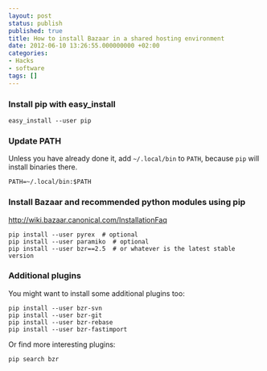 ```yaml
---
layout: post
status: publish
published: true
title: How to install Bazaar in a shared hosting environment
date: 2012-06-10 13:26:55.000000000 +02:00
categories:
- Hacks
- software
tags: []
---
```

### Install pip with easy_install

```
easy_install --user pip
```


### Update PATH

Unless you have already done it, add `~/.local/bin` to `PATH`, because `pip` will install binaries there.

```
PATH=~/.local/bin:$PATH
```


### Install Bazaar and recommended python modules using pip

http://wiki.bazaar.canonical.com/InstallationFaq

```
pip install --user pyrex  # optional
pip install --user paramiko  # optional
pip install --user bzr==2.5  # or whatever is the latest stable version
```


### Additional plugins

You might want to install some additional plugins too:

```
pip install --user bzr-svn
pip install --user bzr-git 
pip install --user bzr-rebase
pip install --user bzr-fastimport
```

Or find more interesting plugins:

```
pip search bzr
```


